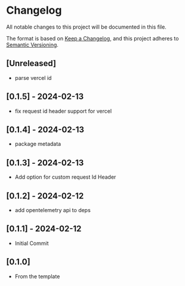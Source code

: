 # Changelog

All notable changes to this project will be documented in this file.

The format is based on [Keep a Changelog](https://keepachangelog.com/en/1.1.0/),
and this project adheres to [Semantic Versioning](https://semver.org/spec/v2.0.0.html).

## [Unreleased] 

* parse vercel id

## [0.1.5] - 2024-02-13 

* fix request id header support for vercel

## [0.1.4] - 2024-02-13 

* package metadata
  
## [0.1.3] - 2024-02-13 

* Add option for custom request Id Header
  
## [0.1.2] - 2024-02-12

* add opentelemetry api to deps
  
## [0.1.1] - 2024-02-12

* Initial Commit

## [0.1.0]

* From the template

